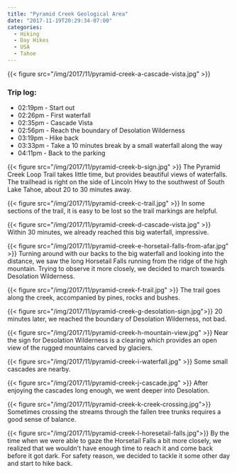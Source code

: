 ```yaml
---
title: "Pyramid Creek Geological Area"
date: "2017-11-19T20:29:34-07:00"
categories:
  - Hiking
  - Day Hikes
  - USA
  - Tahoe
---
```


{{< figure src="/img/2017/11/pyramid-creek-a-cascade-vista.jpg" >}}

### Trip log:
* 02:19pm - Start out
* 02:26pm - First waterfall
* 02:35pm - Cascade Vista
* 02:56pm - Reach the boundary of Desolation Wilderness
* 03:19pm - Hike back
* 03:33pm - Take a 10 minutes break by a small waterfall along the way
* 04:11pm - Back to the parking

<!--more-->

{{< figure src="/img/2017/11/pyramid-creek-b-sign.jpg" >}}
The Pyramid Creek Loop Trail takes little time, but provides beautiful views of waterfalls. The trailhead is right on the side of Lincoln Hwy to the southwest of South Lake Tahoe, about 20 to 30 minutes away.

{{< figure src="/img/2017/11/pyramid-creek-c-trail.jpg" >}}
In some sections of the trail, it is easy to be lost so the trail markings are helpful.

{{< figure src="/img/2017/11/pyramid-creek-d-cascade-vista.jpg" >}}
Within 30 minutes, we already reached this big waterfall, impressive.

{{< figure src="/img/2017/11/pyramid-creek-e-horsetail-falls-from-afar.jpg"  >}}
Turning around with our backs to the big waterfall and looking into the distance, we saw the long Horsetail Falls running from the ridge of the high mountain. Trying to observe it more closely, we decided to march towards Desolation Wilderness.

{{< figure src="/img/2017/11/pyramid-creek-f-trail.jpg" >}}
The trail goes along the creek, accompanied by pines, rocks and bushes.

{{< figure src="/img/2017/11/pyramid-creek-g-desolation-sign.jpg">}}
20 minutes later, we reached the boundary of Desolation Wilderness, not bad.

{{< figure src="/img/2017/11/pyramid-creek-h-mountain-view.jpg" >}}
Near the sign for Desolation Wilderness is a clearing which provides an open view of the rugged mountains carved by glaciers.

{{< figure src="/img/2017/11/pyramid-creek-i-waterfall.jpg" >}}
Some small cascades are nearby.

{{< figure src="/img/2017/11/pyramid-creek-j-cascade.jpg" >}}
After enjoying the cascades long enough, we went deeper into Desolation.

{{< figure src="/img/2017/11/pyramid-creek-k-creek-crossing.jpg">}}
Sometimes crossing the streams through the fallen tree trunks requires a good sense of balance.

{{< figure src="/img/2017/11/pyramid-creek-l-horesetail-falls.jpg">}}
By the time when we were able to gaze the Horsetail Falls a bit more closely, we realized that we wouldn't have enough time to reach it and come back before it got dark. For safety reason, we decided to tackle it some other day and start to hike back.
